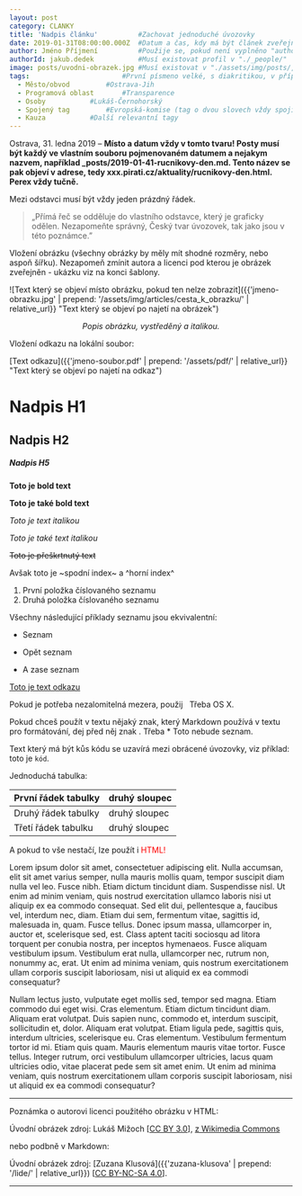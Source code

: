 ```yaml
---
layout: post
category: CLANKY
title: 'Nadpis článku'			#Zachovat jednoduché úvozovky
date: 2019-01-31T08:00:00.000Z	#Datum a čas, kdy má být článek zveřejněn
author: Jméno Příjmení			#Použije se, pokud není vyplněno "authorId"
authorId: jakub.dedek			#Musí existovat profil v "./_people/"
image: posts/uvodni-obrazek.jpg	#Musí existovat v "./assets/img/posts/, rozlišení 1200x628px"
tags:						#První písmeno velké, s diakritikou, v případě dvou slov (např. jméno a příjmení) spojené pomlčkou. Seznam již použitých tagů je zde: https://mrak.pirati.cz/s/aJM27bpD7QfDCwg
  - Město/obvod			#Ostrava-Jih
  - Programová oblast		#Transparence
  - Osoby			#Lukáš-Černohorský
  - Spojený tag			#Evropská-komise (tag o dvou slovech vždy spojit pomocí "-")
  - Kauza			#Další relevantní tagy
---
```


Ostrava, 31. ledna 2019 – **Místo a datum vždy v tomto tvaru! Posty musí být každý ve vlastním souboru pojmenovaném datumem a nejakym nazvem, například _posts/2019-01-41-rucnikovy-den.md. Tento název se pak objeví v adrese, tedy xxx.pirati.cz/aktuality/rucnikovy-den.html. Perex vždy tučně.**

Mezi odstavci musí být vždy jeden prázdný řádek.

>„Přímá řeč se odděluje do vlastního odstavce, který je graficky odělen. Nezapomeňte správný, Český tvar úvozovek, tak jako jsou v této poznámce.”

Vložení obrázku (všechny obrázky by měly mít shodné rozměry, nebo aspoň šířku). Nezapomeň zmínit autora a licenci pod kterou je obrázek zveřejněn - ukázku viz na konci šablony.

![Text který se objeví místo obrázku, pokud ten nelze zobrazit]({{'jmeno-obrazku.jpg' | prepend: '/assets/img/articles/cesta_k_obrazku/' | relative_url}} "Text který se objeví po najetí na obrázek")
<p style="text-align: center">
<i>Popis obrázku, vystředěný a italikou.</i>
</p>

Vložení odkazu na lokální soubor:

[Text odkazu]({{'jmeno-soubor.pdf' | prepend: '/assets/pdf/' | relative_url}} "Text který se objeví po najetí na odkaz")

# Nadpis H1

## Nadpis H2

##### Nadpis H5

**Toto je bold text**

__Toto je také bold text__

*Toto je text italikou*

_Toto je také text italikou_

~~Toto je přeškrtnutý text~~

Avšak toto je ~spodní index~  a ^horní index^

1. První položka číslovaného seznamu
2. Druhá položka číslovaného seznamu

Všechny následující příklady seznamu jsou ekvivalentní:

* Seznam

- Opět seznam

+ A zase seznam

[Toto je text odkazu](https://www.pirati.cz "Text který se objeví po najetí na odkaz")

Pokud je potřeba nezalomitelná mezera, použij &nbsp;
Třeba OS&nbsp;X.

Pokud chceš použít v textu nějaký znak, který Markdown používá v textu pro formátování, dej před něj znak \.
Třeba \* Toto nebude seznam.

Text který má být kůs kódu se uzavírá mezi obrácené úvozovky, viz příklad:
 toto je `kód`.

Jednoduchá tabulka:

| **První řádek tabulky** | **druhý sloupec** |
|---|---|
| Druhý řádek tabulky | druhý sloupec |
| Třetí řádek tabulku | druhý sloupec |

A pokud to vše nestačí, lze použít i  <font color="red">HTML!</font>

Lorem ipsum dolor sit amet, consectetuer adipiscing elit. Nulla accumsan, elit
sit amet varius semper, nulla mauris mollis quam, tempor suscipit diam nulla vel
leo. Fusce nibh. Etiam dictum tincidunt diam. Suspendisse nisl. Ut enim ad minim
veniam, quis nostrud exercitation ullamco laboris nisi ut aliquip ex ea commodo
consequat. Sed elit dui, pellentesque a, faucibus vel, interdum nec, diam. Etiam
dui sem, fermentum vitae, sagittis id, malesuada in, quam. Fusce tellus. Donec
ipsum massa, ullamcorper in, auctor et, scelerisque sed, est. Class aptent
taciti sociosqu ad litora torquent per conubia nostra, per inceptos hymenaeos.
Fusce aliquam vestibulum ipsum. Vestibulum erat nulla, ullamcorper nec, rutrum
non, nonummy ac, erat. Ut enim ad minima veniam, quis nostrum exercitationem
ullam corporis suscipit laboriosam, nisi ut aliquid ex ea commodi consequatur?

Nullam lectus justo, vulputate eget mollis sed, tempor sed magna. Etiam commodo
dui eget wisi. Cras elementum. Etiam dictum tincidunt diam. Aliquam erat
volutpat. Duis sapien nunc, commodo et, interdum suscipit, sollicitudin et,
dolor. Aliquam erat volutpat. Etiam ligula pede, sagittis quis, interdum
ultricies, scelerisque eu. Cras elementum. Vestibulum fermentum tortor id mi.
Etiam quis quam. Mauris elementum mauris vitae tortor. Fusce tellus. Integer
rutrum, orci vestibulum ullamcorper ultricies, lacus quam ultricies odio, vitae
placerat pede sem sit amet enim. Ut enim ad minima veniam, quis nostrum
exercitationem ullam corporis suscipit laboriosam, nisi ut aliquid ex ea commodi
consequatur?

---

Poznámka o autorovi licenci použitého obrázku v HTML:

Úvodní obrázek zdroj: Lukáš Mižoch [<a href="https://creativecommons.org/licenses/by/3.0">CC BY 3.0</a>], <a href="https://commons.wikimedia.org/wiki/File:ArcelorMittal_Ostrava,_pohled_z_Nov%C3%A9_radnice,_srpen_2011.jpg">z Wikimedia Commons</a>

nebo podbně v Markdown:

Úvodní obrázek zdroj: [Zuzana Klusová]({{'zuzana-klusova' | prepend: '/lide/' | relative_url}}) \[[CC BY-NC-SA 4.0](https://creativecommons.org/licenses/by-nc-sa/4.0/deed.cs)\].

- - -
